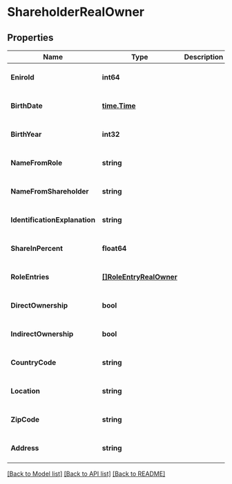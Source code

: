 # ShareholderRealOwner

## Properties
Name | Type | Description | Notes
------------ | ------------- | ------------- | -------------
**EniroId** | **int64** |  | [optional] [default to null]
**BirthDate** | [**time.Time**](time.Time.md) |  | [optional] [default to null]
**BirthYear** | **int32** |  | [optional] [default to null]
**NameFromRole** | **string** |  | [optional] [default to null]
**NameFromShareholder** | **string** |  | [optional] [default to null]
**IdentificationExplanation** | **string** |  | [optional] [default to null]
**ShareInPercent** | **float64** |  | [optional] [default to null]
**RoleEntries** | [**[]RoleEntryRealOwner**](RoleEntryRealOwner.md) |  | [optional] [default to null]
**DirectOwnership** | **bool** |  | [optional] [default to null]
**IndirectOwnership** | **bool** |  | [optional] [default to null]
**CountryCode** | **string** |  | [optional] [default to null]
**Location** | **string** |  | [optional] [default to null]
**ZipCode** | **string** |  | [optional] [default to null]
**Address** | **string** |  | [optional] [default to null]

[[Back to Model list]](../README.md#documentation-for-models) [[Back to API list]](../README.md#documentation-for-api-endpoints) [[Back to README]](../README.md)

